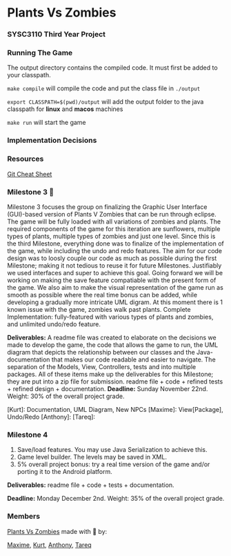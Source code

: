 # Plants Vs Zombies
### SYSC3110 Third Year Project

### Running The Game
The output directory contains the compiled code.
It must first be added to your classpath.

`make compile` will compile the code and put the class file in `./output`

`export CLASSPATH=$(pwd)/output` will add the output folder to the java classpath for **linux** and **macos** machines

`make run` will start the game

### Implementation Decisions

### Resources
[Git Cheat Sheet](https://services.github.com/on-demand/downloads/github-git-cheat-sheet/)

### Milestone 3 :rocket:
Milestone 3 focuses the group on finalizing the Graphic User Interface (GUI)-based version of Plants V Zombies that can be run through  eclipse. The game will be fully loaded with all variations of zombies and plants.  The required components of the game for this iteration are sunflowers, multiple types of plants, multiple types of zombies and just one level. Since this is the third  Milestone, everything done was to finalize of the implementation of the game, while including the undo and redo features. The aim for our code design was to loosly couple our code as much as possible during the first Milestone; making it not tedious to reuse it for future Milestones. Justifiably we used interfaces and super to achieve this goal. Going forward we will be working on making the save feature compatiable with the present form of the game. We also aim to make the visual representation of the game run as smooth as possible where the real time bonus can be added, while developing a gradually more intricate UML digram. At this moment there is 1 known issue with the game, zombies walk past plants. 
Complete Implementation: fully-featured with various types of plants and zombies, and unlimited undo/redo feature.

**Deliverables:** A readme file was created to elaborate on the decisions we made to develop the game, the code that allows the game to run, the UML diagram that depicts the relationship between our classes and the Java-documentation that makes our code readable and easier to navigate. The separation of the Models, View, Controllers, tests and into multiple packages. All of these items make up the deliverables for this Milestone; they are put into a zip file for submission.
readme file + code + refined tests + refined design + documentation.
**Deadline:** Sunday November 22nd. Weight: 30% of the overall project grade.

[Kurt]: Documentation, UML Diagram, New NPCs 
[Maxime]: View[Package], Undo/Redo
[Anthony]:
[Tareq]: 
### Milestone 4

1. Save/load features. You may use Java Serialization to achieve this. 
2. Game level builder. The levels may be saved in XML. 
3. 5% overall project bonus: try a real time version of the game and/or porting it to the Android platform.

**Deliverables:** readme file + code + tests + documentation.

**Deadline:** Monday December 2nd. Weight: 35% of the overall project grade.

### Members
[Plants Vs Zombies](https://github.com/KB-R/Snake_Squad) made with :purple_heart: by:

[Maxime](https://github.com/MaximeNdutiye), 
[Kurt](https://github.com/KB-R), 
[Anthony](https://github.com/anthonymaevskipopov), 
[Tareq](https://github.com/hanafiswag)

